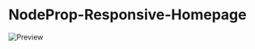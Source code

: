 # NodeProp-Responsive-Homepage
![Preview](https://github.com/MaduSales/NodeProp-Responsive-Homepage/assets/166547195/d62ec7b7-480e-4dcb-bad2-a1852ccb5f97)
